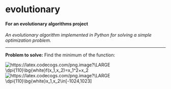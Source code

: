 # evolutionary
#### For an evolutionary algorithms project
*An evolutionary algorithm implemented in Python for solving a simple optimization problem.*

------------


**Problem to solve:** Find the minimum of the function:

<img src="https://latex.codecogs.com/png.image?\LARGE&space;\dpi{110}\bg{white}f(x_1,x_2)=x_1^2&plus;x_2" title="https://latex.codecogs.com/png.image?\LARGE \dpi{110}\bg{white}f(x_1,x_2)=x_1^2+x_2" />
<img src="https://latex.codecogs.com/png.image?\LARGE&space;\dpi{110}\bg{white}x_1,x_2\in[-1024,1023]" title="https://latex.codecogs.com/png.image?\LARGE \dpi{110}\bg{white}x_1,x_2\in[-1024,1023]" />
